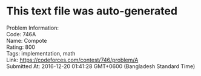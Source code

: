 # This text file was auto-generated  
  
Problem Information:  
Code: 746A  
Name: Compote  
Rating: 800  
Tags: implementation, math  
Link: https://codeforces.com/contest/746/problem/A  
Submitted At: 2016-12-20 01:41:28 GMT+0600 (Bangladesh Standard Time)  
